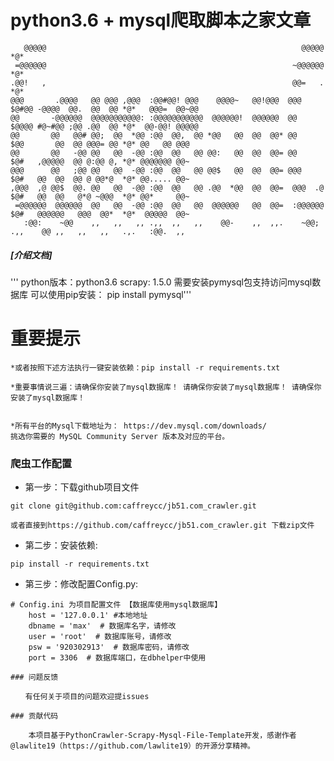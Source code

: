 python3.6 + mysql爬取脚本之家文章
=======



       @@@@@                                                         @@@@@                          *@*
     =@@@@@@                                                       ~@@@@@@                          *@*
    .@@!   ,                                                       @@=   .                          *@*
    @@@       .@@@@   @@ @@@ ,@@@  :@@#@@! @@@    @@@@~   @@!@@@  @@@      $@#@@ -@@@@  @@.  @@  @@ *@*   @@@=  @@~@@
    @@       -@@@@@@  @@@@@@@@@@@: :@@@@@@@@@@@  @@@@@@!  @@@@@@  @@       $@@@@ #@~#@@ ;@@ .@@  @@ *@*  @@-@@! @@@@@
    @@       @@   @@# @@;  @@  *@@ :@@  @@,  @@ *@@   @@  @@  @@* @@       $@@       @@  @@ @@@= @@ *@* @@   @@ @@@
    @@       @@   -@@ @@   @@  -@@ :@@  @@   @@ @@:   @@  @@  @@= @@       $@#   ,@@@@@  @@ @:@@ @, *@* @@@@@@@ @@~
    @@@      @@   ;@@ @@   @@  -@@ :@@  @@   @@ @@$   @@  @@  @@= @@@      $@#   @@  @@  @@ @ @@*@  *@* @@..... @@~
    ,@@@  ,@ @@$  @@. @@   @@  -@@ :@@  @@   @@ .@@  *@@  @@  @@=  @@@  .@ $@#   @@  @@   @*@ ~@@@  *@* @@*     @@~
     =@@@@@@  @@@@@@  @@   @@  -@@ :@@  @@   @@  @@@@@@   @@  @@=  :@@@@@@ $@#   @@@@@@   @@@  @@*  *@*  @@@@@  @@~
       :@@:    ~@@    ,,   ,,   ,, .,,  ,,   ,,    @@-    ,,  ,,.    ~@@;  .,,    @@ ,,   ,,   ,,   .,.   :@@.  ,,




##### [介绍文档]
'''
    python版本：python3.6
    scrapy: 1.5.0
    需要安装pymysql包支持访问mysql数据库
    可以使用pip安装： pip install pymysql'''

# 重要提示
    *或者按照下述方法执行一键安装依赖：pip install -r requirements.txt
    
    *重要事情说三遍：请确保你安装了mysql数据库！ 请确保你安装了mysql数据库！ 请确保你安装了mysql数据库！
    

    *所有平台的Mysql下载地址为： https://dev.mysql.com/downloads/
    挑选你需要的 MySQL Community Server 版本及对应的平台。


### 爬虫工作配置

* 第一步：下载github项目文件

```shell
git clone git@github.com:caffreycc/jb51.com_crawler.git

或者直接到https://github.com/caffreycc/jb51.com_crawler.git 下载zip文件
```

* 第二步：安装依赖:

```shell
pip install -r requirements.txt
```

* 第三步：修改配置Config.py:

```shell
# Config.ini 为项目配置文件 【数据库使用mysql数据库】
    host = '127.0.0.1' #本地地址
    dbname = 'max'  # 数据库名字，请修改
    user = 'root'  # 数据库账号，请修改
    psw = '920302913'  # 数据库密码，请修改
    port = 3306  # 数据库端口，在dbhelper中使用

### 问题反馈

　　有任何关于项目的问题欢迎提issues

### 贡献代码

    本项目基于PythonCrawler-Scrapy-Mysql-File-Template开发，感谢作者@lawlite19（https://github.com/lawlite19）的开源分享精神。

